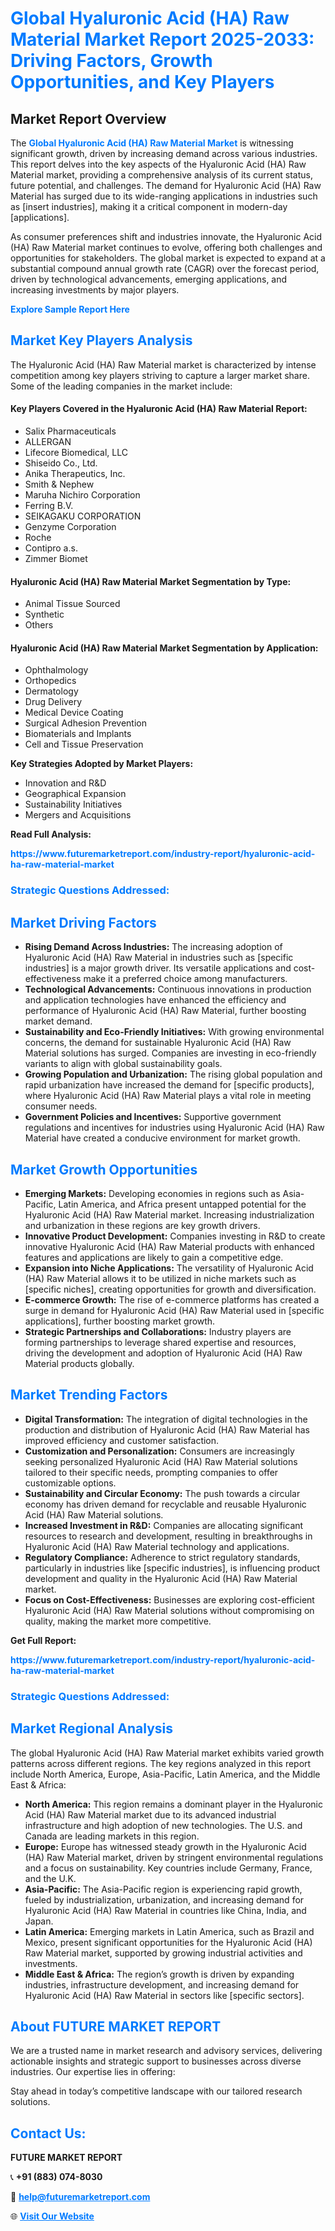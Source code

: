 <h1 style="color: #007BFF;">Global Hyaluronic Acid (HA) Raw Material Market Report 2025-2033: Driving Factors, Growth Opportunities, and Key Players</h1>

<section id="overview">
<h2>Market Report Overview</h2>
<p>The <a href="https://www.futuremarketreport.com/industry-report/hyaluronic-acid-ha-raw-material-market" style="color: #007BFF; text-decoration: none;"><strong>Global Hyaluronic Acid (HA) Raw Material Market</strong></a> is witnessing significant growth, driven by increasing demand across various industries. This report delves into the key aspects of the Hyaluronic Acid (HA) Raw Material market, providing a comprehensive analysis of its current status, future potential, and challenges. The demand for Hyaluronic Acid (HA) Raw Material has surged due to its wide-ranging applications in industries such as [insert industries], making it a critical component in modern-day [applications].</p>
<p>As consumer preferences shift and industries innovate, the Hyaluronic Acid (HA) Raw Material market continues to evolve, offering both challenges and opportunities for stakeholders. The global market is expected to expand at a substantial compound annual growth rate (CAGR) over the forecast period, driven by technological advancements, emerging applications, and increasing investments by major players.</p>
</section>

<section id="overview">
<p><a href="https://www.futuremarketreport.com/request-sample/reportId=60577" style="color: #007BFF; text-decoration: none;"><strong>Explore Sample Report Here</strong></a></p>
</section>

<section id="key-players">
<h2 style="color: #007BFF;">Market Key Players Analysis</h2>
<p>The Hyaluronic Acid (HA) Raw Material market is characterized by intense competition among key players striving to capture a larger market share. Some of the leading companies in the market include:</p>
<h4>Key Players Covered in the Hyaluronic Acid (HA) Raw Material Report:</h4>
<ul><li>Salix Pharmaceuticals</li><li>ALLERGAN</li><li>Lifecore Biomedical, LLC</li><li>Shiseido Co., Ltd.</li><li>Anika Therapeutics, Inc.</li><li>Smith &amp; Nephew</li><li>Maruha Nichiro Corporation</li><li>Ferring B.V.</li><li>SEIKAGAKU CORPORATION</li><li>Genzyme Corporation</li><li>Roche</li><li>Contipro a.s.</li><li>Zimmer Biomet</li></ul>
<h4>Hyaluronic Acid (HA) Raw Material Market Segmentation by Type:</h4>
<ul><li>Animal Tissue Sourced</li><li>Synthetic</li><li>Others</li></ul>

<h4>Hyaluronic Acid (HA) Raw Material Market Segmentation by Application:</h4>
<ul><li>Ophthalmology</li><li>Orthopedics</li><li>Dermatology</li><li>Drug Delivery</li><li>Medical Device Coating</li><li>Surgical Adhesion Prevention</li><li>Biomaterials and Implants</li><li>Cell and Tissue Preservation</li></ul>
<p><strong>Key Strategies Adopted by Market Players:</strong></p>
<ul>
<li>Innovation and R&D</li>
<li>Geographical Expansion</li>
<li>Sustainability Initiatives</li>
<li>Mergers and Acquisitions</li>
</ul>
</section>

<section>
<p><strong>Read Full Analysis: </strong></p><a href="https://www.futuremarketreport.com/industry-report/hyaluronic-acid-ha-raw-material-market" style="color: #007BFF; text-decoration: none;"><strong>https://www.futuremarketreport.com/industry-report/hyaluronic-acid-ha-raw-material-market</strong></a>
<h3 style="color: #007BFF;">Strategic Questions Addressed:</h3>
</section>

<section id="driving-factors">
<h2 style="color: #007BFF;">Market Driving Factors</h2>
<ul>
<li><strong>Rising Demand Across Industries:</strong> The increasing adoption of Hyaluronic Acid (HA) Raw Material in industries such as [specific industries] is a major growth driver. Its versatile applications and cost-effectiveness make it a preferred choice among manufacturers.</li>
<li><strong>Technological Advancements:</strong> Continuous innovations in production and application technologies have enhanced the efficiency and performance of Hyaluronic Acid (HA) Raw Material, further boosting market demand.</li>
<li><strong>Sustainability and Eco-Friendly Initiatives:</strong> With growing environmental concerns, the demand for sustainable Hyaluronic Acid (HA) Raw Material solutions has surged. Companies are investing in eco-friendly variants to align with global sustainability goals.</li>
<li><strong>Growing Population and Urbanization:</strong> The rising global population and rapid urbanization have increased the demand for [specific products], where Hyaluronic Acid (HA) Raw Material plays a vital role in meeting consumer needs.</li>
<li><strong>Government Policies and Incentives:</strong> Supportive government regulations and incentives for industries using Hyaluronic Acid (HA) Raw Material have created a conducive environment for market growth.</li>
</ul>
</section>

<section id="growth-opportunities">
<h2 style="color: #007BFF;">Market Growth Opportunities</h2>
<ul>
<li><strong>Emerging Markets:</strong> Developing economies in regions such as Asia-Pacific, Latin America, and Africa present untapped potential for the Hyaluronic Acid (HA) Raw Material market. Increasing industrialization and urbanization in these regions are key growth drivers.</li>
<li><strong>Innovative Product Development:</strong> Companies investing in R&D to create innovative Hyaluronic Acid (HA) Raw Material products with enhanced features and applications are likely to gain a competitive edge.</li>
<li><strong>Expansion into Niche Applications:</strong> The versatility of Hyaluronic Acid (HA) Raw Material allows it to be utilized in niche markets such as [specific niches], creating opportunities for growth and diversification.</li>
<li><strong>E-commerce Growth:</strong> The rise of e-commerce platforms has created a surge in demand for Hyaluronic Acid (HA) Raw Material used in [specific applications], further boosting market growth.</li>
<li><strong>Strategic Partnerships and Collaborations:</strong> Industry players are forming partnerships to leverage shared expertise and resources, driving the development and adoption of Hyaluronic Acid (HA) Raw Material products globally.</li>
</ul>
</section>

<section id="trending-factors">
<h2 style="color: #007BFF;">Market Trending Factors</h2>
<ul>
<li><strong>Digital Transformation:</strong> The integration of digital technologies in the production and distribution of Hyaluronic Acid (HA) Raw Material has improved efficiency and customer satisfaction.</li>
<li><strong>Customization and Personalization:</strong> Consumers are increasingly seeking personalized Hyaluronic Acid (HA) Raw Material solutions tailored to their specific needs, prompting companies to offer customizable options.</li>
<li><strong>Sustainability and Circular Economy:</strong> The push towards a circular economy has driven demand for recyclable and reusable Hyaluronic Acid (HA) Raw Material solutions.</li>
<li><strong>Increased Investment in R&D:</strong> Companies are allocating significant resources to research and development, resulting in breakthroughs in Hyaluronic Acid (HA) Raw Material technology and applications.</li>
<li><strong>Regulatory Compliance:</strong> Adherence to strict regulatory standards, particularly in industries like [specific industries], is influencing product development and quality in the Hyaluronic Acid (HA) Raw Material market.</li>
<li><strong>Focus on Cost-Effectiveness:</strong> Businesses are exploring cost-efficient Hyaluronic Acid (HA) Raw Material solutions without compromising on quality, making the market more competitive.</li>
</ul>
</section>

<section>
<p><strong>Get Full Report: </strong></p><a href="https://www.futuremarketreport.com/industry-report/hyaluronic-acid-ha-raw-material-market" style="color: #007BFF; text-decoration: none;"><strong>https://www.futuremarketreport.com/industry-report/hyaluronic-acid-ha-raw-material-market</strong></a>
<h3 style="color: #007BFF;">Strategic Questions Addressed:</h3>
</section>


<section id="regional-analysis">
<h2 style="color: #007BFF;">Market Regional Analysis</h2>
<p>The global Hyaluronic Acid (HA) Raw Material market exhibits varied growth patterns across different regions. The key regions analyzed in this report include North America, Europe, Asia-Pacific, Latin America, and the Middle East & Africa:</p>
<ul>
<li><strong>North America:</strong> This region remains a dominant player in the Hyaluronic Acid (HA) Raw Material market due to its advanced industrial infrastructure and high adoption of new technologies. The U.S. and Canada are leading markets in this region.</li>
<li><strong>Europe:</strong> Europe has witnessed steady growth in the Hyaluronic Acid (HA) Raw Material market, driven by stringent environmental regulations and a focus on sustainability. Key countries include Germany, France, and the U.K.</li>
<li><strong>Asia-Pacific:</strong> The Asia-Pacific region is experiencing rapid growth, fueled by industrialization, urbanization, and increasing demand for Hyaluronic Acid (HA) Raw Material in countries like China, India, and Japan.</li>
<li><strong>Latin America:</strong> Emerging markets in Latin America, such as Brazil and Mexico, present significant opportunities for the Hyaluronic Acid (HA) Raw Material market, supported by growing industrial activities and investments.</li>
<li><strong>Middle East & Africa:</strong> The region’s growth is driven by expanding industries, infrastructure development, and increasing demand for Hyaluronic Acid (HA) Raw Material in sectors like [specific sectors].</li>
</ul>
</section>

<footer>
<h2 style="color: #007BFF;">About FUTURE MARKET REPORT</h2>
<p>We are a trusted name in market research and advisory services, delivering actionable insights and strategic support to businesses across diverse industries. Our expertise lies in offering:</p>

<p>Stay ahead in today’s competitive landscape with our tailored research solutions.</p>

<h2 style="color: #007BFF;">Contact Us:</h2>
<p><strong>FUTURE MARKET REPORT</strong></p>
<p>📞 <strong>+91 (883) 074-8030</strong></p>
<p>📧 <strong><a href="mailto:help@futuremarketreport.com" style="color: #007BFF;">help@futuremarketreport.com</a></strong></p>
<p>🌐 <strong><a href="https://www.futuremarketreport.com/" style="color: #007BFF;">Visit Our Website</a></strong></p>
</footer>